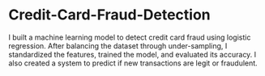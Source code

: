 # Credit-Card-Fraud-Detection
I built a machine learning model to detect credit card fraud using logistic regression. After balancing the dataset through under-sampling, I standardized the features, trained the model, and evaluated its accuracy. I also created a system to predict if new transactions are legit or fraudulent.
